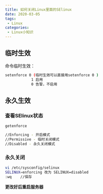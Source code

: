 ```yaml
---
title: 如何关闭Linux里面的SElinux
date: 2020-03-05
tags:
 - Linux
categories: 
 - Linux小知识
---
```


## 临时生效
命令临时生效：
```bash
setenforce 0 (临时生效可以直接用setenforce 0 )
            1 启用
            0 告警，不启用
```
## 永久生效
### 查看SElinux状态
```bash
getenforce

//Enforcing - 开启模式
//Permissive - 临时关闭模式
//Disabled - 永久关闭模式
```
### 永久关闭
```bash
vi /etc/sysconfig/selinux
SELINUX=enforcing 改为 SELINUX=disabled
:wq    //保存
```
**更改好后重启服务器**